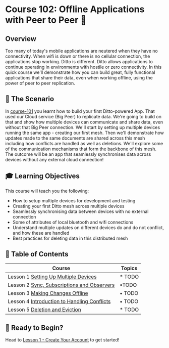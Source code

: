 # Course 102: Offline Applications with Peer to Peer 🚀

## Overview

Too many of today's mobile applications are neutered when they have no connectivity. When wifi is down or there is no cellular connection, the applications stop working. Ditto is different. Ditto allows applications to continue operating in environments with hostile or zero connectivity. In this quick course we'll demonstrate how you can build great, fully functional applications that share their data, even when working offline, using the power of peer to peer replication. 

## 🎯 The Scenario

In [course-101](../course-101/README.md) you learnt how to build your first Ditto-powered App. That used our Cloud service (Big Peer) to replicate data. We're going to build on that and show how multiple devices can communicate and share data, even without that Big Peer connection. We'll start by setting up multiple devices running the same app - creating our first mesh. Then we'll demonstrate how updates made to the same documents are shared across this mesh including how conflicts are handled as well as deletions. We'll explore some of the communication mechanisms that form the backbone of this mesh. The outcome will be an app that seamlessly synchronises data across devices without any external cloud connection!


## 🎓 Learning Objectives

This course will teach you the following:
- How to setup multiple devices for development and testing
- Creating your first Ditto mesh across multiple devices
- Seamlessly synchronising data between devices with no external connection
- Some of attributes of local bluetooth and wifi connections
- Understand multiple updates on different devices do and do not conflict, and how these are handled
- Best practices for deleting data in this distributed mesh

## 📖 Table of Contents
| Course | Topics |
| -------|-------- |
| Lesson 1 [Setting Up Multiple Devices](lesson_1/README.md) |* TODO |
| Lesson 2 [Sync, Subscriptions and Observers](lesson_2/README.md) | •TODO |
| Lesson 3 [Making Changes Offline](lesson_3/README.md) | • TODO |
| Lesson 4 [Introduction to Handling Conflicts](lesson_4/README.md) | • TODO |
| Lesson 5 [Deletion and Eviction](lesson_5/README.md) | * TODO |

## 🚀 Ready to Begin?

Head to [Lesson 1 - Create Your Account](lesson_1/README.md) to get started! 


